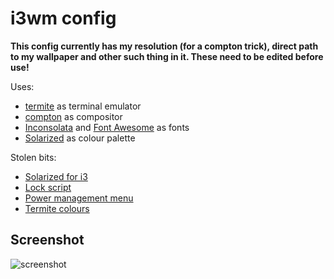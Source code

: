 # i3wm config
**This config currently has my resolution (for a compton trick), direct path to my wallpaper and other such thing in it. These need to be edited before use!**

Uses:
* [termite](https://github.com/thestinger/termite) as terminal emulator
* [compton](https://github.com/chjj/compton) as compositor
* [Inconsolata](https://github.com/chjj/compton) and [Font Awesome](http://fortawesome.github.io/Font-Awesome/) as fonts
* [Solarized](http://ethanschoonover.com/solarized) as colour palette

Stolen bits:
* [Solarized for i3](http://ethanschoonover.com/solarized)
* [Lock script](http://plankenau.com/blog/post-10/gaussianlock)
* [Power management menu](https://faq.i3wm.org/question/239/how-do-i-suspendlockscreen-and-logout/?answer=1927#post-id-1927)
* [Termite colours](https://github.com/thestinger/termite/blob/master/config)

## Screenshot
![screenshot](https://github.com/Remedan/doti3/blob/master/screen.png)
